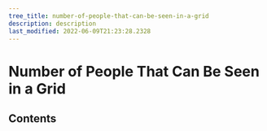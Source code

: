 ```yaml
---
tree_title: number-of-people-that-can-be-seen-in-a-grid
description: description
last_modified: 2022-06-09T21:23:28.2328
---
```


# Number of People That Can Be Seen in a Grid

## Contents
